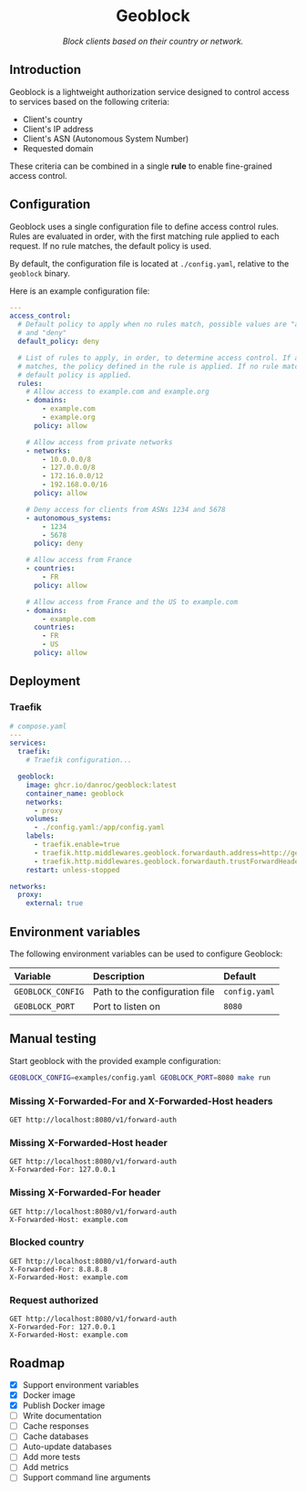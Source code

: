 <h1 align="center">Geoblock</h1>
<p align="center">
  <i>Block clients based on their country or network.</i>
</p>

## Introduction

Geoblock is a lightweight authorization service designed to control access to
services based on the following criteria:

- Client's country
- Client's IP address
- Client's ASN (Autonomous System Number)
- Requested domain

These criteria can be combined in a single **rule** to enable fine-grained
access control.

## Configuration

Geoblock uses a single configuration file to define access control rules. Rules
are evaluated in order, with the first matching rule applied to each request.
If no rule matches, the default policy is used.

By default, the configuration file is located at `./config.yaml`, relative to
the `geoblock` binary.

Here is an example configuration file:

```yaml
---
access_control:
  # Default policy to apply when no rules match, possible values are "allow"
  # and "deny"
  default_policy: deny

  # List of rules to apply, in order, to determine access control. If a rule
  # matches, the policy defined in the rule is applied. If no rule matches, the
  # default policy is applied.
  rules:
    # Allow access to example.com and example.org
    - domains:
        - example.com
        - example.org
      policy: allow

    # Allow access from private networks
    - networks:
        - 10.0.0.0/8
        - 127.0.0.0/8
        - 172.16.0.0/12
        - 192.168.0.0/16
      policy: allow

    # Deny access for clients from ASNs 1234 and 5678
    - autonomous_systems:
        - 1234
        - 5678
      policy: deny

    # Allow access from France
    - countries:
        - FR
      policy: allow

    # Allow access from France and the US to example.com
    - domains:
        - example.com
      countries:
        - FR
        - US
      policy: allow
```

## Deployment

### Traefik

```yaml
# compose.yaml
---
services:
  traefik:
    # Traefik configuration...

  geoblock:
    image: ghcr.io/danroc/geoblock:latest
    container_name: geoblock
    networks:
      - proxy
    volumes:
      - ./config.yaml:/app/config.yaml
    labels:
      - traefik.enable=true
      - traefik.http.middlewares.geoblock.forwardauth.address=http://geoblock:8080/v1/forward-auth
      - traefik.http.middlewares.geoblock.forwardauth.trustForwardHeader=true
    restart: unless-stopped

networks:
  proxy:
    external: true
```

## Environment variables

The following environment variables can be used to configure Geoblock:

| Variable          | Description                    | Default       |
| :---------------- | :----------------------------- | :------------ |
| `GEOBLOCK_CONFIG` | Path to the configuration file | `config.yaml` |
| `GEOBLOCK_PORT`   | Port to listen on              | `8080`        |

## Manual testing

Start geoblock with the provided example configuration:

```bash
GEOBLOCK_CONFIG=examples/config.yaml GEOBLOCK_PORT=8080 make run
```

### Missing X-Forwarded-For and X-Forwarded-Host headers

```http
GET http://localhost:8080/v1/forward-auth
```

### Missing X-Forwarded-Host header

```http
GET http://localhost:8080/v1/forward-auth
X-Forwarded-For: 127.0.0.1
```

### Missing X-Forwarded-For header

```http
GET http://localhost:8080/v1/forward-auth
X-Forwarded-Host: example.com
```

### Blocked country

```http
GET http://localhost:8080/v1/forward-auth
X-Forwarded-For: 8.8.8.8
X-Forwarded-Host: example.com
```

### Request authorized

```http
GET http://localhost:8080/v1/forward-auth
X-Forwarded-For: 127.0.0.1
X-Forwarded-Host: example.com
```

## Roadmap

- [x] Support environment variables
- [x] Docker image
- [x] Publish Docker image
- [ ] Write documentation
- [ ] Cache responses
- [ ] Cache databases
- [ ] Auto-update databases
- [ ] Add more tests
- [ ] Add metrics
- [ ] Support command line arguments
